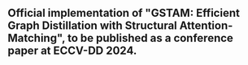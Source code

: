 ## Official implementation of "GSTAM: Efficient Graph Distillation with Structural Attention-Matching", to be published as a conference paper at ECCV-DD 2024.
